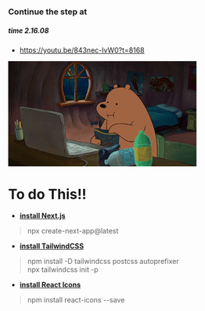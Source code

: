 ### Continue the step at 
##### time 2.16.08
* https://youtu.be/843nec-IvW0?t=8168

<img src="https://github.com/darsaveli/Mariam/blob/main/1479814528_webarebears.gif" width="385px" align="center">

# To do This!!
* **[install Next.js](https://nextjs.org/docs/getting-started/installation)**
> npx create-next-app@latest

* **[install TailwindCSS](https://tailwindcss.com/docs/guides/nextjs)**
> npm install -D tailwindcss postcss autoprefixer <br>
> npx tailwindcss init -p 

* **[install React Icons](https://react-icons.github.io/react-icons)** 
> npm install react-icons --save 
